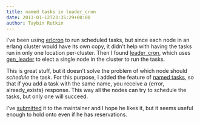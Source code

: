```yaml
---
title: named tasks in leader_cron
date: 2013-01-12T23:35:29+00:00
author: Taybin Rutkin
---
```

I&#8217;ve been using [erlcron](https://github.com/erlware/erlcron "erlcron") to run scheduled tasks, but since each node in an erlang cluster would have its own copy, it didn&#8217;t help with having the tasks run in only one location per-cluster. Then I found [leader_cron](https://github.com/jeraymond/leader_cron "leader_cron"), which uses [gen_leader](https://github.com/abecciu/gen_leader_revival "gen_leader") to elect a single node in the cluster to run the tasks.

This is great stuff, but it doesn&#8217;t solve the problem of which node should _schedule_ the task. For this purpose, I added the feature of [named tasks](https://github.com/taybin/leader_cron/tree/named_tasks "named tasks"), so that if you add a task with the same name, you receive a {error, already_exists} response. This way all the nodes can try to schedule the tasks, but only one will succeed.

I&#8217;ve [submitted](https://github.com/jeraymond/leader_cron/pull/1 "pull request") it to the maintainer and I hope he likes it, but it seems useful enough to hold onto even if he has reservations.
